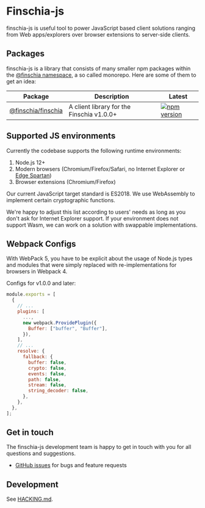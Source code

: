 # Finschia-js

finschia-js is useful tool to power JavaScript based client solutions ranging
from Web apps/explorers over browser extensions to server-side clients.

## Packages

finschia-js is a library that consists of many smaller npm packages within the
[@finschia namespace](https://www.npmjs.com/org/finschia), a so called monorepo.
Here are some of them to get an idea:

| Package                                 | Description                               | Latest                                                                                                                  |
| --------------------------------------- |-------------------------------------------| ----------------------------------------------------------------------------------------------------------------------- |
| [@finschia/finschia](packages/finschia) | A client library for the Finschia v1.0.0+ | [![npm version](https://img.shields.io/npm/v/@finschia/finschia.svg)](https://www.npmjs.com/package/@finschia/finschia) |

## Supported JS environments

Currently the codebase supports the following runtime environments:

1. Node.js 12+
2. Modern browsers (Chromium/Firefox/Safari, no Internet Explorer or
   [Edge Spartan](https://en.wikipedia.org/wiki/Microsoft_Edge#Development))
3. Browser extensions (Chromium/Firefox)

Our current JavaScript target standard is ES2018. We use WebAssembly to
implement certain cryptographic functions.

We're happy to adjust this list according to users' needs as long as you don't
ask for Internet Explorer support. If your environment does not support Wasm, we
can work on a solution with swappable implementations.

## Webpack Configs

With WebPack 5, you have to be explicit about the usage of Node.js types and
modules that were simply replaced with re-implementations for browsers in
Webpack 4.

Configs for v1.0.0 and later:

```js
module.exports = [
  {
    // ...
    plugins: [
      ...,
      new webpack.ProvidePlugin({
        Buffer: ["buffer", "Buffer"],
      }),
    ],
    // ...
    resolve: {
      fallback: {
        buffer: false,
        crypto: false,
        events: false,
        path: false,
        stream: false,
        string_decoder: false,
      },
    },
  },
];
```

## Get in touch

The finschia-js development team is happy to get in touch with you for all
questions and suggestions.

- [GitHub issues](https://github.com/Finschia/finschia-js/issues) for bugs and
  feature requests

## Development

See [HACKING.md](HACKING.md).
